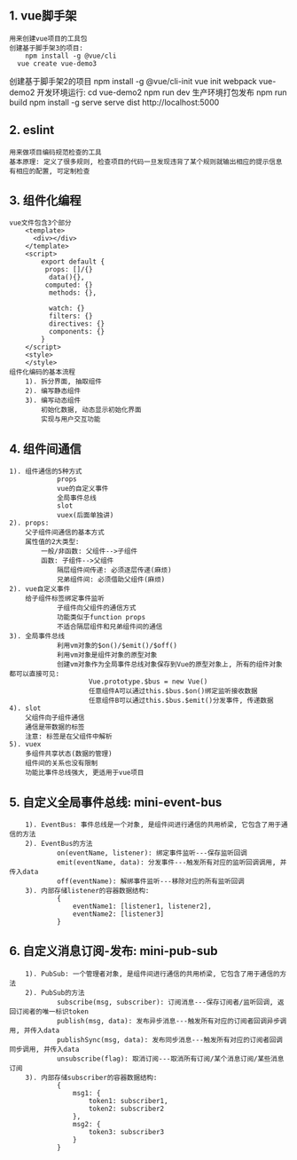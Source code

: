 ## 1. vue脚手架
	用来创建vue项目的工具包
	创建基于脚手架3的项目:
	    npm install -g @vue/cli
      vue create vue-demo3
  创建基于脚手架2的项目
      npm install -g @vue/cli-init
	    vue init webpack vue-demo2
	开发环境运行:
	    cd vue-demo2
	    npm run dev
	生产环境打包发布
	    npm run build
	    npm install -g serve
	    serve dist
	    http://localhost:5000

## 2. eslint
    用来做项目编码规范检查的工具
    基本原理: 定义了很多规则, 检查项目的代码一旦发现违背了某个规则就输出相应的提示信息
    有相应的配置, 可定制检查

## 3. 组件化编程
    vue文件包含3个部分
        <template>
          <div></div>
        </template>
        <script>
            export default {
    		 props: []/{}
              data(){},
    		 computed: {}
              methods: {},
    
    		  watch: {}
    		  filters: {}
    		  directives: {}
    		  components: {}
            }
        </script>
        <style>
        </style>
    组件化编码的基本流程
    	1). 拆分界面, 抽取组件
    	2). 编写静态组件
    	3). 编写动态组件
        	初始化数据, 动态显示初始化界面
        	实现与用户交互功能

## 4. 组件间通信
    1). 组件通信的5种方式
				props
				vue的自定义事件
				全局事件总线
				slot
				vuex(后面单独讲)
    2). props:
        父子组件间通信的基本方式
        属性值的2大类型:
            一般/非函数: 父组件-->子组件
            函数: 子组件-->父组件
				隔层组件间传递: 必须逐层传递(麻烦)
				兄弟组件间: 必须借助父组件(麻烦)
    2). vue自定义事件
        给子组件标签绑定事件监听
				子组件向父组件的通信方式
				功能类似于function props
				不适合隔层组件和兄弟组件间的通信
    3). 全局事件总线
				利用vm对象的$on()/$emit()/$off()
				利用vm对象是组件对象的原型对象
				创建vm对象作为全局事件总线对象保存到Vue的原型对象上, 所有的组件对象都可以直接可见:
						Vue.prototype.$bus = new Vue()
						任意组件A可以通过this.$bus.$on()绑定监听接收数据
						任意组件B可以通过this.$bus.$emit()分发事件, 传递数据
    4). slot
        父组件向子组件通信
        通信是带数据的标签
        注意: 标签是在父组件中解析
    5). vuex
        多组件共享状态(数据的管理)
        组件间的关系也没有限制
        功能比事件总线强大, 更适用于vue项目

## 5. 自定义全局事件总线: mini-event-bus
		1). EventBus: 事件总线是一个对象, 是组件间进行通信的共用桥梁, 它包含了用于通信的方法
		2). EventBus的方法
				on(eventName, listener): 绑定事件监听---保存监听回调
				emit(eventName, data): 分发事件---触发所有对应的监听回调调用, 并传入data
				off(eventName): 解绑事件监听---移除对应的所有监听回调
		3). 内部存储listener的容器数据结构:
				{
					eventName1: [listener1, listener2],
					eventName2: [listener3]
				}

## 6. 自定义消息订阅-发布: mini-pub-sub
		1). PubSub: 一个管理者对象, 是组件间进行通信的共用桥梁, 它包含了用于通信的方法
		2). PubSub的方法
				subscribe(msg, subscriber): 订阅消息---保存订阅者/监听回调, 返回订阅者的唯一标识token
				publish(msg, data): 发布异步消息---触发所有对应的订阅者回调异步调用, 并传入data
				publishSync(msg, data): 发布同步消息---触发所有对应的订阅者回调同步调用, 并传入data
				unsubscribe(flag): 取消订阅---取消所有订阅/某个消息订阅/某些消息订阅
		3). 内部存储subscriber的容器数据结构:
				{
					msg1: {
						token1: subscriber1,
						token2: subscriber2
					},
					msg2: {
						token3: subscriber3
					}
				}
